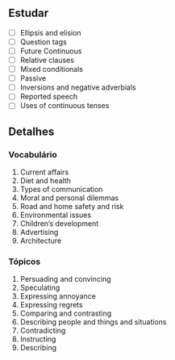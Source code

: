 ---
---

## Estudar
- [ ] Ellipsis and elision 
- [ ] Question tags 
- [ ] Future Continuous 
- [ ] Relative clauses 
- [ ] Mixed conditionals 
- [ ] Passive 
- [ ] Inversions and negative adverbials 
- [ ] Reported speech 
- [ ] Uses of continuous tenses 

## Detalhes
### Vocabulário
1. Current affairs
2. Diet and health
3. Types of communication
4. Moral and personal dilemmas
5. Road and home safety and risk
6. Environmental issues
7. Children’s development
8. Advertising
9. Architecture

### Tópicos
1. Persuading and convincing
2. Speculating
3. Expressing annoyance
4. Expressing regrets
5. Comparing and contrasting
6. Describing people and things and situations
7. Contradicting
8. Instructing
9. Describing
